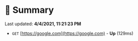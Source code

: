 # 📖 Summary
Last updated: **4/4/2021, 11:21:23 PM**

- `GET` [https://google.com](https://google.com) - **Up** (129ms)
